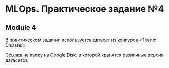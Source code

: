 # MLOps. Практическое задание №4
## Module 4

В практическом задании используется датасет из конкурса «Titanic Disaster»

Ссылка на папку на Google Disk, в которой хранятся различные версии датасетов
